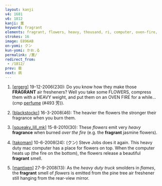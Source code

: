 ```yaml
---
layout: kanji
v4: 1681
v6: 1812
kanji: 薫
keyword: fragrant
elements: fragrant, flowers, heavy, thousand, ri, computer, oven-fire, barbecue
strokes: 16
image: E896AB
on-yomi: クン
kun-yomi: かお.る
permalink: /薫/
redirect_from:
 - /1812/
prev: 衝
next: 病
---
```


1) [<a href="http://kanji.koohii.com/profile/ergerg">ergerg</a>] 19-12-2006(230): Do you know how they make those<strong> FRAGRANT</strong> air fresheners? Well you take some FLOWERS, compress them with a HEAVY weight, and put them on an OVEN FIRE for a while... (cmp <a href="../v4/493.html">perfume</a> (#493 芳)).

2) [<a href="http://kanji.koohii.com/profile/blackstockc">blackstockc</a>] 16-3-2008(46): The heavier the flowers the stronger their fragrance when you burn them.

3) [<a href="http://kanji.koohii.com/profile/squeaky_lill_mk">squeaky_lill_mk</a>] 15-8-2010(30): These <em>flowers</em> emit very <em>heavy</em> <strong>fragrance</strong> when burned <em>over the fire</em> (e.g. the <strong>fragrant</strong> jasmine flowers).

4) [<a href="http://kanji.koohii.com/profile/takoman">takoman</a>] 10-6-2008(24): (クン) Steve Jobs does it again. This heavy duty mac computer has a place for flowers on top. When the computer heats up (the fire on the bottom), the flowers release a beautiful<strong> fragrant</strong> smell.

5) [<a href="http://kanji.koohii.com/profile/mantixen">mantixen</a>] 27-9-2008(13): As the <em>heavy duty truck</em> smolders in <em>flames</em>, the<strong> fragrant</strong> smell of <em>flowers</em> is emitted from the pine tree air freshener still hanging from the rear-view mirror.

